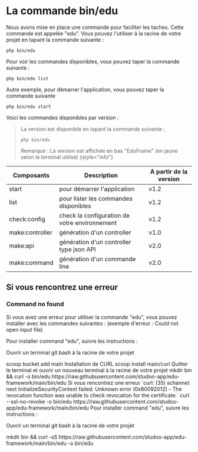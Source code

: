 # La commande bin/edu 

Nous avons mise en place une commande pour faciliter les taches. Cette commande est appelée "edu".
Vous pouvez l'utiliser à la racine de votre projet en tapant la commande suivante :

```Shell
php bin/edu 
```

Pour voir les commandes disponibles, vous pouvez taper la commande suivante :

```Shell
php bin/edu list
``` 

Autre exemple, pour démarrer l'application, vous pouvez taper la commande suivante

```Shell
php bin/edu start
```

Voici les commandes disponibles par version :

> La version est disponible en tapant la commande suivante :
> ```Shell
> php bin/edu
> ```
> Remarque : La version est affichée en bas "EduFrame" (en jaune selon le terminal utilisé)
{style="info"}

| Composants      | Description                                   | A partir de la version |
|-----------------|-----------------------------------------------|------------------------|
| start           | pour démarrer l'application                   | v1.2                   |
| list            | pour lister les commandes disponibles         | v1.2                   |
| check:config    | check la configuration de votre environnement | v1.2                   |
| make:controller | génération d'un controller                    | v1.0                   |
| make:api        | génération d'un controller type json API      | v2.0                   |
| make:command    | génération d'un commande line                 | v2.0                   |


## Si vous rencontrez une erreur

### Command no found

Si vous avez une erreur pour utiliser la commande "edu", vous pouvez installer avec les commandes suivantes :
(exemple d'erreur : Could not open input file)

<tabs>
    <tab title="WINDOWS">
        Pour installer command "edu", suivre les instructions :
        <warning>
            <p>
                Ouvrir un terminal git bash à la racine de votre projet
            </p>
        </warning>
        <code-block lang="Bash">
        scoop bucket add main
        </code-block>
        Installation de CURL
        <code-block lang="Bash">
        scoop install main/curl
        </code-block>
        Quitter le terminal et ouvrir un nouveau terminal à la racine de votre projet
        <code-block lang="Bash">
        mkdir bin &amp;&amp; curl -o bin/edu https://raw.githubusercontent.com/studoo-app/edu-framework/main/bin/edu
        </code-block>
        Si vous rencontrez une erreur `curl: (35) schannel: next InitializeSecurityContext failed: Unknown error (0x80092012) - The revocation function was unable to check revocation for the certificate.`
        <code-block lang="Bash">
        curl --ssl-no-revoke -o bin/edu https://raw.githubusercontent.com/studoo-app/edu-framework/main/bin/edu
        </code-block>
    </tab>
    <tab title="MAC OS">
        Pour installer command "edu", suivre les instructions :
        <warning>
            <p>
                Ouvrir un terminal git bash à la racine de votre projet
            </p>
        </warning>
        <code-block lang="Bash">
        mkdir bin &amp;&amp; curl -sS https://raw.githubusercontent.com/studoo-app/edu-framework/main/bin/edu -o bin/edu
        </code-block>
    </tab>
</tabs>